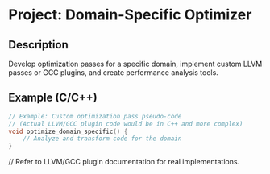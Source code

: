 # Project: Domain-Specific Optimizer

## Description
Develop optimization passes for a specific domain, implement custom LLVM passes or GCC plugins, and create performance analysis tools.

## Example (C/C++)
```c
// Example: Custom optimization pass pseudo-code
// (Actual LLVM/GCC plugin code would be in C++ and more complex)
void optimize_domain_specific() {
    // Analyze and transform code for the domain
}
```
// Refer to LLVM/GCC plugin documentation for real implementations.
